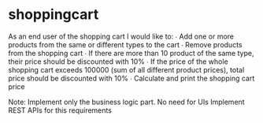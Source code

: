 # shoppingcart

As an end user of the shopping cart I would like to:
 ∙       Add one or more products from the same or different types to the cart
 ∙       Remove products from the shopping cart
 ∙       If there are more than 10 product of the same type, their price should be discounted with 10%
 ∙       If the price of the whole shopping cart exceeds 100000 (sum of all different product prices), total price should be discounted with 10%
 ∙       Calculate and print the shopping cart price

Note: Implement only the business logic part. No need for UIs
Implement REST APIs for this requirements
